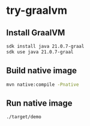 # try-graalvm

## Install GraalVM

```bash
sdk install java 21.0.7-graal 
sdk use java 21.0.7-graal
```

## Build native image

```bash
mvn native:compile -Pnative
```

## Run native image

```bash
./target/demo
```